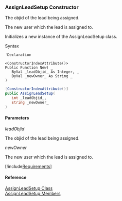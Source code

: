 ﻿### AssignLeadSetup Constructor

The objid of the lead being assigned.

The new user which the lead is assigned to.

Initializes a new instance of the AssignLeadSetup class.

Syntax

```vbnet
'Declaration

<ConstructorIndexAttribute()>
Public Function New( _
   ByVal _leadObjid_ As Integer, _
   ByVal _newOwner_ As String _
)
```

```csharp
[ConstructorIndexAttribute()]
public AssignLeadSetup( 
   int _leadObjid_,
   string _newOwner_
)
```

#### Parameters

_leadObjid_

The objid of the lead being assigned.

_newOwner_

The new user which the lead is assigned to.

[!include[Requirements](../partials/requirements.md)]

#### Reference

[AssignLeadSetup Class](FChoice.Toolkits.Clarify~FChoice.Toolkits.Clarify.Sales.AssignLeadSetup.md)  
[AssignLeadSetup Members](FChoice.Toolkits.Clarify~FChoice.Toolkits.Clarify.Sales.AssignLeadSetup_members.md)